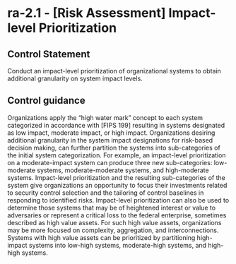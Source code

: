 # ra-2.1 - \[Risk Assessment\] Impact-level Prioritization

## Control Statement

Conduct an impact-level prioritization of organizational systems to obtain additional granularity on system impact levels.

## Control guidance

Organizations apply the “high water mark” concept to each system categorized in accordance with [FIPS 199] resulting in systems designated as low impact, moderate impact, or high impact. Organizations desiring additional granularity in the system impact designations for risk-based decision making, can further partition the systems into sub-categories of the initial system categorization. For example, an impact-level prioritization on a moderate-impact system can produce three new sub-categories: low-moderate systems, moderate-moderate systems, and high-moderate systems. Impact-level prioritization and the resulting sub-categories of the system give organizations an opportunity to focus their investments related to security control selection and the tailoring of control baselines in responding to identified risks. Impact-level prioritization can also be used to determine those systems that may be of heightened interest or value to adversaries or represent a critical loss to the federal enterprise, sometimes described as high value assets. For such high value assets, organizations may be more focused on complexity, aggregation, and interconnections. Systems with high value assets can be prioritized by partitioning high-impact systems into low-high systems, moderate-high systems, and high-high systems.
